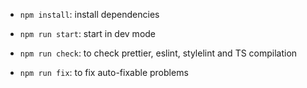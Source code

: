 - `npm install`: install dependencies

- `npm run start`: start in dev mode

- `npm run check`: to check prettier, eslint, stylelint and TS compilation

- `npm run fix`: to fix auto-fixable problems
